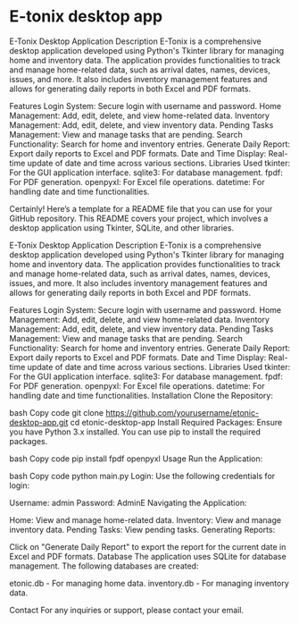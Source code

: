 # E-tonix desktop app
E-Tonix Desktop Application
Description
E-Tonix is a comprehensive desktop application developed using Python's Tkinter library for managing home and inventory data. The application provides functionalities to track and manage home-related data, such as arrival dates, names, devices, issues, and more. It also includes inventory management features and allows for generating daily reports in both Excel and PDF formats.

Features
Login System: Secure login with username and password.
Home Management: Add, edit, delete, and view home-related data.
Inventory Management: Add, edit, delete, and view inventory data.
Pending Tasks Management: View and manage tasks that are pending.
Search Functionality: Search for home and inventory entries.
Generate Daily Report: Export daily reports to Excel and PDF formats.
Date and Time Display: Real-time update of date and time across various sections.
Libraries Used
tkinter: For the GUI application interface.
sqlite3: For database management.
fpdf: For PDF generation.
openpyxl: For Excel file operations.
datetime: For handling date and time functionalities. 

Certainly! Here’s a template for a README file that you can use for your GitHub repository. This README covers your project, which involves a desktop application using Tkinter, SQLite, and other libraries.

E-Tonix Desktop Application
Description
E-Tonix is a comprehensive desktop application developed using Python's Tkinter library for managing home and inventory data. The application provides functionalities to track and manage home-related data, such as arrival dates, names, devices, issues, and more. It also includes inventory management features and allows for generating daily reports in both Excel and PDF formats.

Features
Login System: Secure login with username and password.
Home Management: Add, edit, delete, and view home-related data.
Inventory Management: Add, edit, delete, and view inventory data.
Pending Tasks Management: View and manage tasks that are pending.
Search Functionality: Search for home and inventory entries.
Generate Daily Report: Export daily reports to Excel and PDF formats.
Date and Time Display: Real-time update of date and time across various sections.
Libraries Used
tkinter: For the GUI application interface.
sqlite3: For database management.
fpdf: For PDF generation.
openpyxl: For Excel file operations.
datetime: For handling date and time functionalities.
Installation
Clone the Repository:

bash
Copy code
git clone https://github.com/yourusername/etonic-desktop-app.git
cd etonic-desktop-app
Install Required Packages:
Ensure you have Python 3.x installed. You can use pip to install the required packages.

bash
Copy code
pip install fpdf openpyxl
Usage
Run the Application:

bash
Copy code
python main.py
Login:
Use the following credentials for login:

Username: admin
Password: AdminE
Navigating the Application:

Home: View and manage home-related data.
Inventory: View and manage inventory data.
Pending Tasks: View pending tasks.
Generating Reports:

Click on "Generate Daily Report" to export the report for the current date in Excel and PDF formats.
Database
The application uses SQLite for database management. The following databases are created:

etonic.db - For managing home data.
inventory.db - For managing inventory data.


Contact
For any inquiries or support, please contact your email.
